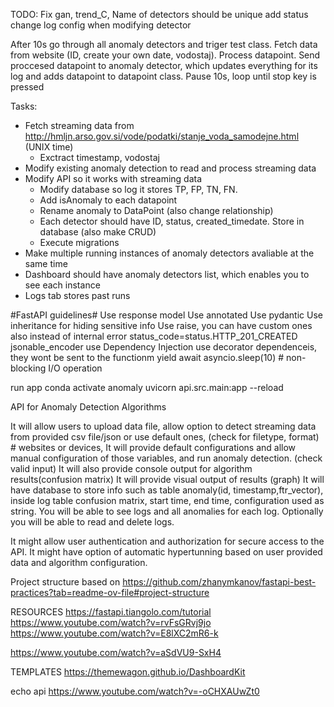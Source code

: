 TODO: 
Fix gan, trend_C, 
Name of detectors should be unique
add status
change log config when modifying detector

After 10s go through all anomaly detectors and triger test class.
Fetch data from website (ID, create your own date, vodostaj). 
Process datapoint.
Send proccesed datapoint to anomaly detector, which updates everything for its log and adds datapoint to datapoint class.
Pause 10s, loop until stop key is pressed


Tasks:
- Fetch streaming data from http://hmljn.arso.gov.si/vode/podatki/stanje_voda_samodejne.html (UNIX time)
    - Exctract timestamp, vodostaj
- Modify existing anomaly detection to read and process streaming data
- Modify API so it works with streaming data
    - Modify database so log it stores TP, FP, TN, FN.
    - Add isAnomaly to each datapoint
    - Rename anomaly to DataPoint (also change relationship)
    - Each detector should have ID, status, created_timedate. Store in database (also make CRUD)
    - Execute migrations
- Make multiple running instances of anomaly detectors avaliable at the same time 
- Dashboard should have anomaly detectors list, which enables you to see each instance
- Logs tab stores past runs


#FastAPI guidelines#
Use response model
Use annotated 
Use pydantic
Use inheritance for hiding sensitive info
Use raise, you can have custom ones also instead of internal error
    status_code=status.HTTP_201_CREATED
jsonable_encoder
use Dependency Injection
use decorator dependenceis, they wont be sent to the functionm
yield
await asyncio.sleep(10) # non-blocking I/O operation

run app
conda activate anomaly
uvicorn api.src.main:app --reload

API for Anomaly Detection Algorithms

It will allow users to upload data file, allow option to detect streaming data from provided csv file/json or use default ones, (check for filetype, format)      # websites or devices,
It will provide default configurations and allow manual configuration  of those variables, and run anomaly detection. (check valid input)
It will also provide console output for algorithm results(confusion matrix)
It will provide visual output of results (graph)
It will have database to store info such as table anomaly(id, timestamp,ftr_vector), inside log table confusion matrix, start time, end time, configuration used as string. You will be able to see logs and all anomalies for each log. Optionally you will be able to read and delete logs.


It might allow user authentication and authorization for secure access to the API.
It might have option of automatic hypertunning based on user provided data and algorithm configuration. 

Project structure based on https://github.com/zhanymkanov/fastapi-best-practices?tab=readme-ov-file#project-structure

RESOURCES
https://fastapi.tiangolo.com/tutorial
https://www.youtube.com/watch?v=rvFsGRvj9jo
https://www.youtube.com/watch?v=E8lXC2mR6-k

https://www.youtube.com/watch?v=aSdVU9-SxH4

TEMPLATES
https://themewagon.github.io/DashboardKit

echo api
https://www.youtube.com/watch?v=-oCHXAUwZt0